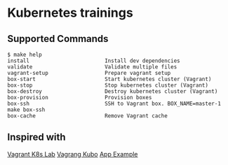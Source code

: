 # Kubernetes trainings

## Supported Commands

<!-- START makefile-doc -->
```
$ make help 
install                        Install dev dependencies
validate                       Validate multiple files
vagrant-setup                  Prepare vagrant setup
box-start                      Start kubernetes cluster (Vagrant)
box-stop                       Stop kubernetes cluster (Vagrant)
box-destroy                    Destroy kubernetes cluster (Vagrant)
box-provision                  Provision boxes
box-ssh                        SSH to Vagrant box. BOX_NAME=master-1 make box-ssh
box-cache                      Remove Vagrant cache 
```
<!-- END makefile-doc -->

## Inspired with

[Vagrant K8s Lab](https://github.com/xbernpa/vagrant-kubernetes-lab)
[Vagrang Kubo](https://github.com/rgl/kubernetes-ubuntu-vagrant)
[App Example](https://github.com/ik-learning/vagrant-ubuntu-k8s/tree/master/examples/client/go)

<!-- TODO certificates out -->